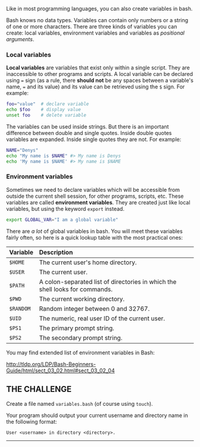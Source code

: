 Like in most programming languages, you can also create variables in bash.

Bash knows no data types. Variables can contain only numbers or a string of one or more characters. There are three kinds of variables you can create: local variables, environment variables and variables as _positional arguments_.

### Local variables

**Local variables** are variables that exist only within a single script. They are inaccessible to other programs and scripts. A local variable can be declared using `=` sign (as a rule, there **should not** be any spaces between a variable's name, `=` and its value) and its value can be retrieved using the `$` sign. For example:

```bash
foo="value"  # declare variable
echo $foo    # display value
unset foo    # delete variable
```

The variables can be used inside strings. But there is an important difference between double and single quotes. Inside double quotes variables are expanded. Inside single quotes they are not. For example:

```bash
NAME="Denys"
echo "My name is $NAME" #> My name is Denys
echo 'My name is $NAME' #> My name is $NAME
```

### Environment variables

Sometimes we need to declare variables which will be accessible from outside the current shell session, for other programs, scripts, etc. These variables are called **environment variables**. They are created just like local variables, but using the keyword `export` instead.

```bash
export GLOBAL_VAR="I am a global variable"
```

There are _a lot_ of global variables in bash. You will meet these variables fairly often, so here is a quick lookup table with the most practical ones:

| Variable     | Description                                                   |
| :----------- | :------------------------------------------------------------ |
| `$HOME`      | The current user's home directory.                            |
| `$USER`      | The current user.                                             |
| `$PATH`      | A colon-separated list of directories in which the shell looks for commands. |
| `$PWD`       | The current working directory.                                |
| `$RANDOM`    | Random integer between 0 and 32767.                           |
| `$UID`       | The numeric, real user ID of the current user.                |
| `$PS1`       | The primary prompt string.                                    |
| `$PS2`       | The secondary prompt string.                                  |

You may find extended list of environment variables in Bash:

<http://tldp.org/LDP/Bash-Beginners-Guide/html/sect_03_02.html#sect_03_02_04>

## THE CHALLENGE

Create a file named `variables.bash` (of course using `touch`).

Your program should output your current username and directory name in the following format:

    User <username> in directory <directory>.

---

